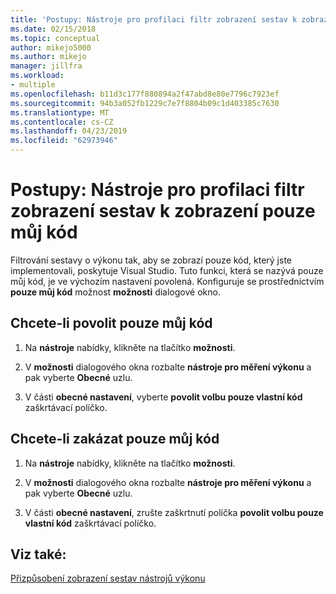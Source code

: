 ```yaml
---
title: 'Postupy: Nástroje pro profilaci filtr zobrazení sestav k zobrazení pouze vlastního kódu | Dokumentace Microsoftu'
ms.date: 02/15/2018
ms.topic: conceptual
author: mikejo5000
ms.author: mikejo
manager: jillfra
ms.workload:
- multiple
ms.openlocfilehash: b11d3c177f880894a2f47abd8e80e7796c7923ef
ms.sourcegitcommit: 94b3a052fb1229c7e7f8804b09c1d403385c7630
ms.translationtype: MT
ms.contentlocale: cs-CZ
ms.lasthandoff: 04/23/2019
ms.locfileid: "62973946"
---
```

# <a name="how-to-filter-profiling-tools-report-views-to-display-just-my-code"></a>Postupy: Nástroje pro profilaci filtr zobrazení sestav k zobrazení pouze můj kód

Filtrování sestavy o výkonu tak, aby se zobrazí pouze kód, který jste implementovali, poskytuje Visual Studio. Tuto funkci, která se nazývá pouze můj kód, je ve výchozím nastavení povolená. Konfiguruje se prostřednictvím **pouze můj kód** možnost **možnosti** dialogové okno.

## <a name="to-enable-just-my-code"></a>Chcete-li povolit pouze můj kód

1. Na **nástroje** nabídky, klikněte na tlačítko **možnosti**.

2. V **možnosti** dialogového okna rozbalte **nástroje pro měření výkonu** a pak vyberte **Obecné** uzlu.

3. V části **obecné nastavení**, vyberte **povolit volbu pouze vlastní kód** zaškrtávací políčko.

## <a name="to-disable-just-my-code"></a>Chcete-li zakázat pouze můj kód

1. Na **nástroje** nabídky, klikněte na tlačítko **možnosti**.

2. V **možnosti** dialogového okna rozbalte **nástroje pro měření výkonu** a pak vyberte **Obecné** uzlu.

3. V části **obecné nastavení**, zrušte zaškrtnutí políčka **povolit volbu pouze vlastní kód** zaškrtávací políčko.

## <a name="see-also"></a>Viz také:

[Přizpůsobení zobrazení sestav nástrojů výkonu](../profiling/customizing-performance-tools-report-views.md)